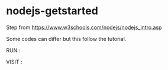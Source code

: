 # nodejs-getstarted

Step from https://www.w3schools.com/nodejs/nodejs_intro.asp

Some codes can differ but this follow the tutorial.

RUN : 

VISIT :
